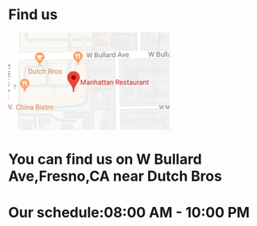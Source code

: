 # Find us

![Find us](../images/locatie2.jpg)

# You can find us on W Bullard Ave,Fresno,CA near Dutch Bros 

# Our schedule:08:00 AM - 10:00 PM

